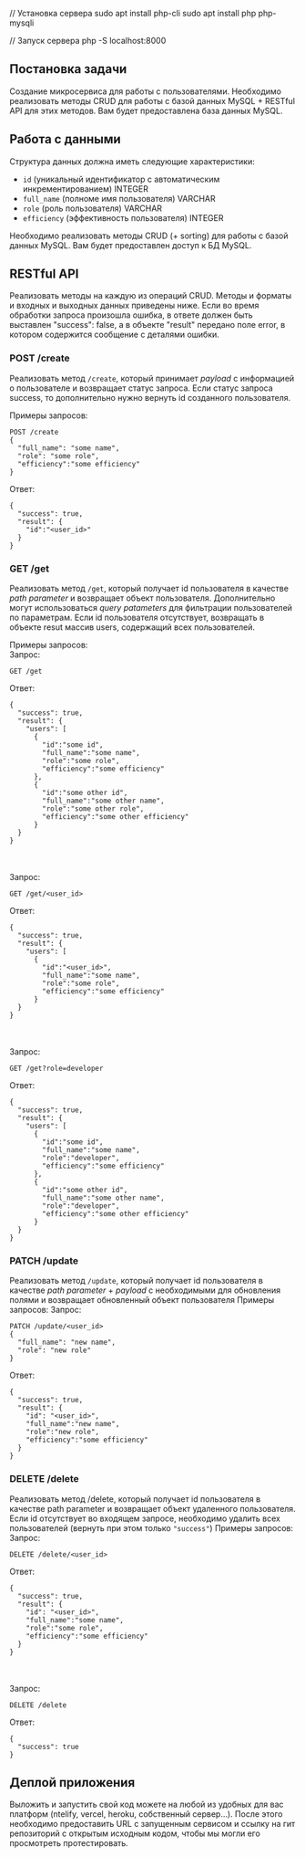 // Установка сервера
sudo apt install php-cli
sudo apt install php php-mysqli

// Запуск сервера
php -S localhost:8000


## Постановка задачи
Создание микросервиса для работы с пользователями.
Необходимо реализовать методы CRUD для работы с базой данных MySQL + RESTful API для этих методов.
Вам будет предоставлена база данных MySQL.

## Работа с данными
Структура данных должна иметь следующие характеристики:
  - `id` (уникальный идентификатор с автоматическим инкрементированием) INTEGER
  - `full_name` (полноме имя пользователя) VARCHAR
  - `role` (роль пользователя) VARCHAR
  - `efficiency` (эффективность пользователя) INTEGER

Необходимо реализовать методы CRUD (+ sorting) для работы с базой данных MySQL.
Вам будет предоставлен доступ к БД MySQL.

## RESTful API
Реализовать методы на каждую из операций CRUD. Методы и форматы и входных и выходных данных приведены ниже.
Если во время обработки запроса произошла ошибка, в ответе должен быть выставлен "success": false, а в объекте "result" передано поле error, в котором содержится сообщение с деталями ошибки.

### POST /create
Реализовать метод `/create`, который принимает *payload* с информацией о пользователе и возвращает статус запроса.
Eсли статус запроса success, то дополнительно нужно вернуть id созданного пользователя.

Примеры запросов:
```
POST /create 
{
  "full_name": "some name",
  "role": "some role",
  "efficiency":"some efficiency"
}

```
Ответ:
```
{
  "success": true,
  "result": {
    "id":"<user_id>"
  }
}

```

### GET /get
Реализовать метод `/get`, который получает id пользователя в качестве *path parameter* и возвращает объект пользователя. Дополнительно могут использоваться *query patameters* для фильтрации пользователей по параметрам. Если id пользователя отсутствует, возвращать в объекте resut массив users, содержащий всех пользователей.

Примеры запросов:  
Запрос:
```
GET /get
```
Ответ:
```
{
  "success": true,
  "result": {
    "users": [
      {
        "id":"some id",
        "full_name":"some name",
        "role":"some role",
        "efficiency":"some efficiency"
      },
      {
        "id":"some other id",
        "full_name":"some other name",
        "role":"some other role",
        "efficiency":"some other efficiency"
      }
  }
}

```
<br/><br/>
Запрос:
```
GET /get/<user_id>
```
Ответ:
```
{
  "success": true,
  "result": {
    "users": [
      {
        "id":"<user_id>",
        "full_name":"some name",
        "role":"some role",
        "efficiency":"some efficiency"
      }
  }
}
```
<br/><br/>
Запрос:

```
GET /get?role=developer
```
Ответ:
```
{
  "success": true,
  "result": {
    "users": [
      {
        "id":"some id",
        "full_name":"some name",
        "role":"developer",
        "efficiency":"some efficiency"
      },
      {
        "id":"some other id",
        "full_name":"some other name",
        "role":"developer",
        "efficiency":"some other efficiency"
      }
  }
}

```

### PATCH /update
Реализовать метод `/update`, который получает id пользователя в качестве *path parameter* + *payload* с необходимыми для обновления полями и возвращает обновленный объект пользователя
Примеры запросов:
Запрос:
```
PATCH /update/<user_id>
{
  "full_name": "new name",
  "role": "new role"
}
```
Ответ:
```
{
  "success": true,
  "result": {
    "id": "<user_id>",
    "full_name":"new name",
    "role":"new role",
    "efficiency":"some efficiency"
  }
}
```

### DELETE /delete
Реализовать метод /delete, который получает id пользователя в качестве path parameter и возвращает объект удаленного пользователя. Если id отсутствует во входящем запросе, необходимо удалить всех пользователей (вернуть при этом только `"success"`)
Примеры запросов:
Запрос:
```
DELETE /delete/<user_id>
```
Ответ:
```
{
  "success": true,
  "result": {
    "id": "<user_id>",
    "full_name":"some name",
    "role":"some role",
    "efficiency":"some efficiency"
  }
}
```
<br/><br/>
Запрос:
```
DELETE /delete
```
Ответ:
```
{
  "success": true
}
```


## Деплой приложения
Выложить и запустить свой код можете на любой из удобных для вас платформ (ntelify, vercel, heroku, собственный сервер...). После этого необходимо предоставить URL с запущенным сервисом и ссылку на гит репозиторий с открытым исходным кодом, чтобы мы могли его просмотреть протестировать.
